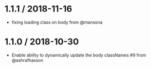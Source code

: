 
1.1.1 / 2018-11-16
==================

  * fixing loading class on body from @mansona

1.1.0 / 2018-10-30
==================

  * Enable ability to dynamically update the body classNames #9 from @ashrafhasson
